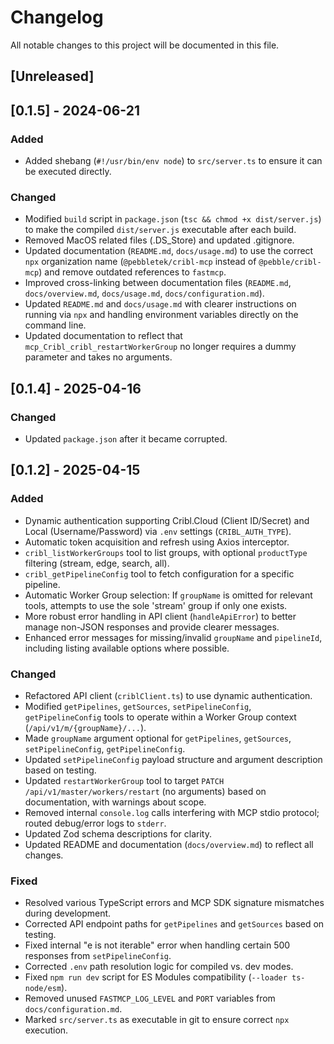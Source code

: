 # Changelog

All notable changes to this project will be documented in this file.

## [Unreleased]


## [0.1.5] - 2024-06-21
### Added
- Added shebang (`#!/usr/bin/env node`) to `src/server.ts` to ensure it can be executed directly.

### Changed
- Modified `build` script in `package.json` (`tsc && chmod +x dist/server.js`) to make the compiled `dist/server.js` executable after each build.
- Removed MacOS related files (.DS_Store) and updated .gitignore.
- Updated documentation (`README.md`, `docs/usage.md`) to use the correct `npx` organization name (`@pebbletek/cribl-mcp` instead of `@pebble/cribl-mcp`) and remove outdated references to `fastmcp`.
- Improved cross-linking between documentation files (`README.md`, `docs/overview.md`, `docs/usage.md`, `docs/configuration.md`).
- Updated `README.md` and `docs/usage.md` with clearer instructions on running via `npx` and handling environment variables directly on the command line.
- Updated documentation to reflect that `mcp_Cribl_cribl_restartWorkerGroup` no longer requires a dummy parameter and takes no arguments.


## [0.1.4] - 2025-04-16
### Changed
- Updated `package.json` after it became corrupted.


## [0.1.2] - 2025-04-15
### Added
- Dynamic authentication supporting Cribl.Cloud (Client ID/Secret) and Local (Username/Password) via `.env` settings (`CRIBL_AUTH_TYPE`).
- Automatic token acquisition and refresh using Axios interceptor.
- `cribl_listWorkerGroups` tool to list groups, with optional `productType` filtering (stream, edge, search, all).
- `cribl_getPipelineConfig` tool to fetch configuration for a specific pipeline.
- Automatic Worker Group selection: If `groupName` is omitted for relevant tools, attempts to use the sole 'stream' group if only one exists.
- More robust error handling in API client (`handleApiError`) to better manage non-JSON responses and provide clearer messages.
- Enhanced error messages for missing/invalid `groupName` and `pipelineId`, including listing available options where possible.

### Changed
- Refactored API client (`criblClient.ts`) to use dynamic authentication.
- Modified `getPipelines`, `getSources`, `setPipelineConfig`, `getPipelineConfig` tools to operate within a Worker Group context (`/api/v1/m/{groupName}/...`).
- Made `groupName` argument optional for `getPipelines`, `getSources`, `setPipelineConfig`, `getPipelineConfig`.
- Updated `setPipelineConfig` payload structure and argument description based on testing.
- Updated `restartWorkerGroup` tool to target `PATCH /api/v1/master/workers/restart` (no arguments) based on documentation, with warnings about scope.
- Removed internal `console.log` calls interfering with MCP stdio protocol; routed debug/error logs to `stderr`.
- Updated Zod schema descriptions for clarity.
- Updated README and documentation (`docs/overview.md`) to reflect all changes.

### Fixed
- Resolved various TypeScript errors and MCP SDK signature mismatches during development.
- Corrected API endpoint paths for `getPipelines` and `getSources` based on testing.
- Fixed internal "e is not iterable" error when handling certain 500 responses from `setPipelineConfig`.
- Corrected `.env` path resolution logic for compiled vs. dev modes.
- Fixed `npm run dev` script for ES Modules compatibility (`--loader ts-node/esm`).
- Removed unused `FASTMCP_LOG_LEVEL` and `PORT` variables from `docs/configuration.md`.
- Marked `src/server.ts` as executable in git to ensure correct `npx` execution.